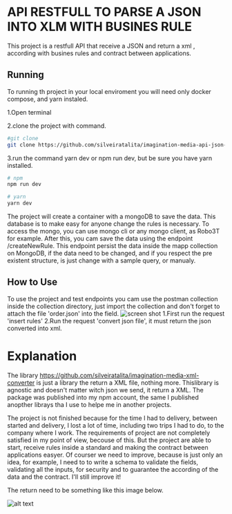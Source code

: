 # API RESTFULL TO PARSE A JSON INTO XLM WITH BUSINES RULE

This project is a restfull API that receive a JSON and return a xml , according with busines rules and contract between applications.

## Running

To running th project in your local enviroment you will need only docker compose, and yarn instaled.

1.Open terminal

2.clone the project with command.
```bash
#git clone
git clone https://github.com/silveiratalita/imagination-media-api-json-parse.git

```

3.run the command yarn dev or npm run dev, but be sure you have yarn installed.

```bash
# npm
npm run dev

# yarn
yarn dev
```
The project will create a container with a mongoDB to save the data. This database is to make easy for anyone change the rules is necessary.
To access the mongo, you can use mongo cli or any mongo client, as Robo3T for example.
After this, you cam save the data using the endpoint /createNewRule.
This endpoint persist the data inside the mapp collection on MongoDB, if the data need to be changed, and  if you respect the pre existent structure, is just change with a sample query, or manualy.

## How to Use

To use the project and test endpoints you cam use the postman collection inside the collection directory, just import the collection and don't forget to attach the file 'order.json' into the field.
![screen shot](https://i.imgur.com/i40Q2x5.png)
1.First run the request 'insert rules'
2.Run the request 'convert json file', it must return the json converted into xml.

# Explanation

The library https://github.com/silveiratalita/imagination-media-xml-converter is just a library the return a XML file, nothing more.
Thislibrary is agnostic and doesn't matter witch json we send, it return a XML.
The package was published into my npm account, the same I published anopther librays tha I use to helpe me in another projects.

The project is not finished because for the time I had to delivery, between started and delivery, I lost a lot of time, including two trips I had to do, to the company where I work.
The requirements of project are not completely satisfied in my point of view, becouse of this.
But the project are able to start, receive rules inside a standard and making the contract between applications easyer.
Of courser we need to improve, because is just only an idea, for example, I need to to write a schema to validate the fields, validating all the inputs, for security and to guarantee the according of the data and the contract.
I'll still improve it!

The return need to be something like this image below.

![alt text](https://i.imgur.com/xDMjSo0.png)
